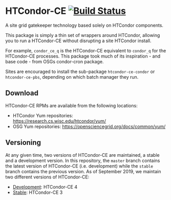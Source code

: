 HTCondor-CE [![Build Status](https://travis-ci.org/htcondor/htcondor-ce.svg?branch=v3)](https://travis-ci.org/htcondor/htcondor-ce)
===========

A site grid gatekeeper technology based solely on HTCondor components.

This package is simply a thin set of wrappers around HTCondor, allowing you to
run a HTCondor-CE without disrupting a site HTCondor install.

For example, `condor_ce_q` is the HTCondor-CE equivalent to `condor_q` for the
HTCondor-CE processes.  This package took much of its inspiration - and base 
code - from OSGs condor-cron package.

Sites are encouraged to install the sub-package `htcondor-ce-condor` or
`htcondor-ce-pbs`, depending on which batch manager they run.

Download
--------

HTCondor-CE RPMs are available from the following locations:

- HTCondor Yum repositories: https://research.cs.wisc.edu/htcondor/yum/
- OSG Yum repositories: https://opensciencegrid.org/docs/common/yum/

Versioning
----------

At any given time, two versions of HTCondor-CE are maintained, a stable and a development version.
In this repository, the `master` branch contains the latest version of HTCondor-CE (i.e. development) while the `stable`
branch contains the previous version.
As of September 2019, we maintain two different versions of HTCondor-CE:

- [Development](https://htcondor-ce.readthedocs.io/en/latest/): HTCondor-CE 4
- [Stable](https://htcondor-ce.readthedocs.io/en/stable/): HTCondor-CE 3
